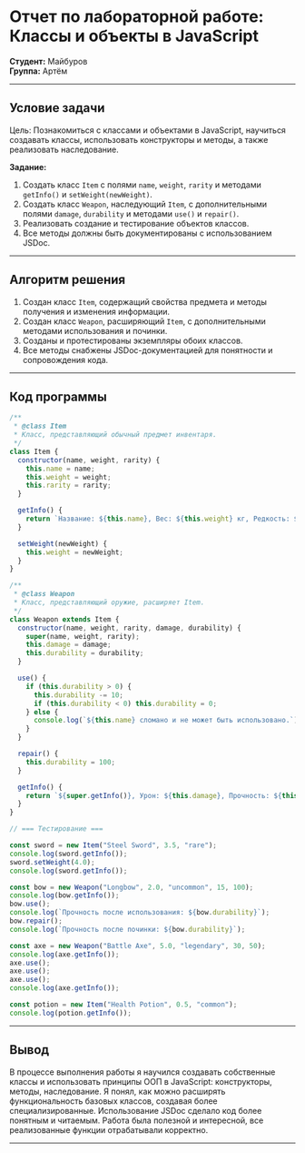# Отчет по лабораторной работе: Классы и объекты в JavaScript

**Студент:** Майбуров  
**Группа:** Артём

---

## Условие задачи

Цель: Познакомиться с классами и объектами в JavaScript, научиться создавать классы, использовать конструкторы и методы, а также реализовать наследование.

**Задание:**

1. Создать класс `Item` с полями `name`, `weight`, `rarity` и методами `getInfo()` и `setWeight(newWeight)`.
2. Создать класс `Weapon`, наследующий `Item`, с дополнительными полями `damage`, `durability` и методами `use()` и `repair()`.
3. Реализовать создание и тестирование объектов классов.
4. Все методы должны быть документированы с использованием JSDoc.

---

## Алгоритм решения

1. Создан класс `Item`, содержащий свойства предмета и методы получения и изменения информации.
2. Создан класс `Weapon`, расширяющий `Item`, с дополнительными методами использования и починки.
3. Созданы и протестированы экземпляры обоих классов.
4. Все методы снабжены JSDoc-документацией для понятности и сопровождения кода.

---

## Код программы

```js
/**
 * @class Item
 * Класс, представляющий обычный предмет инвентаря.
 */
class Item {
  constructor(name, weight, rarity) {
    this.name = name;
    this.weight = weight;
    this.rarity = rarity;
  }

  getInfo() {
    return `Название: ${this.name}, Вес: ${this.weight} кг, Редкость: ${this.rarity}`;
  }

  setWeight(newWeight) {
    this.weight = newWeight;
  }
}

/**
 * @class Weapon
 * Класс, представляющий оружие, расширяет Item.
 */
class Weapon extends Item {
  constructor(name, weight, rarity, damage, durability) {
    super(name, weight, rarity);
    this.damage = damage;
    this.durability = durability;
  }

  use() {
    if (this.durability > 0) {
      this.durability -= 10;
      if (this.durability < 0) this.durability = 0;
    } else {
      console.log(`${this.name} сломано и не может быть использовано.`);
    }
  }

  repair() {
    this.durability = 100;
  }

  getInfo() {
    return `${super.getInfo()}, Урон: ${this.damage}, Прочность: ${this.durability}`;
  }
}

// === Тестирование ===

const sword = new Item("Steel Sword", 3.5, "rare");
console.log(sword.getInfo());
sword.setWeight(4.0);
console.log(sword.getInfo());

const bow = new Weapon("Longbow", 2.0, "uncommon", 15, 100);
console.log(bow.getInfo());
bow.use();
console.log(`Прочность после использования: ${bow.durability}`);
bow.repair();
console.log(`Прочность после починки: ${bow.durability}`);

const axe = new Weapon("Battle Axe", 5.0, "legendary", 30, 50);
console.log(axe.getInfo());
axe.use();
axe.use();
axe.use();
console.log(axe.getInfo());

const potion = new Item("Health Potion", 0.5, "common");
console.log(potion.getInfo());
```

---

## Вывод

В процессе выполнения работы я научился создавать собственные классы и использовать принципы ООП в JavaScript: конструкторы, методы, наследование. Я понял, как можно расширять функциональность базовых классов, создавая более специализированные. Использование JSDoc сделало код более понятным и читаемым. Работа была полезной и интересной, все реализованные функции отрабатывали корректно.

---
